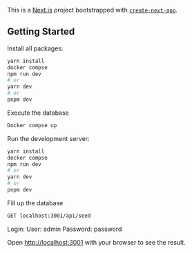 This is a [Next.js](https://nextjs.org/) project bootstrapped with [`create-next-app`](https://github.com/vercel/next.js/tree/canary/packages/create-next-app).

## Getting Started

Install all packages:
```bash
yarn install
docker compse
npm run dev
# or
yarn dev
# or
pnpm dev
```
Execute the database
```bash
Docker compse up
```

Run the development server:

```bash
yarn install
docker compse
npm run dev
# or
yarn dev
# or
pnpm dev
```

Fill up the database

```bash
GET localhost:3001/api/seed
```

Login:
User: admin
Password: password

Open [http://localhost:3001](http://localhost:3001) with your browser to see the result.

